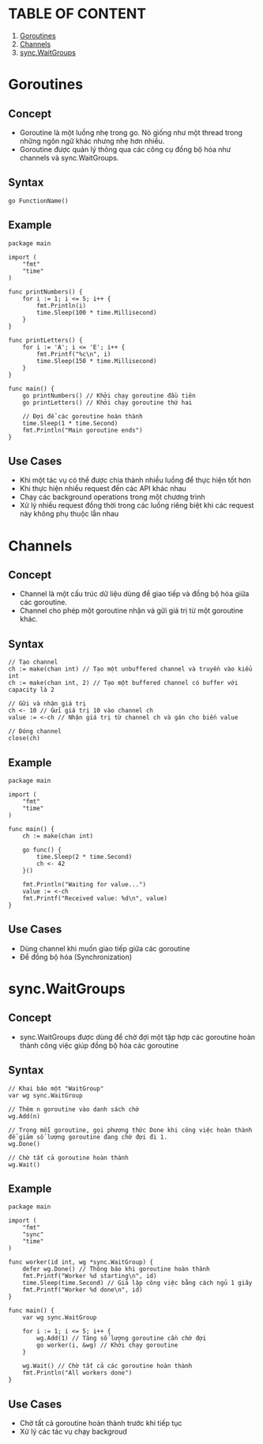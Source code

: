 # TABLE OF CONTENT
1. [ Goroutines ](#goroutines)
2. [ Channels ](#channels)
2. [ sync.WaitGroups ](#waitgroups)

<a name="goroutines"></a>
# Goroutines
## Concept 
- Goroutine là một luồng nhẹ trong go. Nó giống như một thread trong những ngôn ngữ khác nhưng nhẹ hơn nhiều.
- Goroutine được quản lý thông qua các công cụ đồng bộ hóa như channels và sync.WaitGroups.
## Syntax
``` go FunctionName() ```
## Example
```
package main

import (
    "fmt"
    "time"
)

func printNumbers() {
    for i := 1; i <= 5; i++ {
        fmt.Println(i)
        time.Sleep(100 * time.Millisecond)
    }
}

func printLetters() {
    for i := 'A'; i <= 'E'; i++ {
        fmt.Printf("%c\n", i)
        time.Sleep(150 * time.Millisecond)
    }
}

func main() {
    go printNumbers() // Khởi chạy goroutine đầu tiên
    go printLetters() // Khởi chạy goroutine thứ hai

    // Đợi để các goroutine hoàn thành
    time.Sleep(1 * time.Second)
    fmt.Println("Main goroutine ends")
}
```
## Use Cases
- Khi một tác vụ có thể được chia thành nhiều luồng để thực hiện tốt hơn
- Khi thực hiện nhiều request đến các API khác nhau
- Chạy các background operations trong một chương trình
- Xử lý nhiều request đồng thời trong các luồng riêng biệt khi các request này không phụ thuộc lẫn nhau

<a name="channels"></a>
# Channels
## Concept
- Channel là một cấu trúc dữ liệu dùng để giao tiếp và đồng bộ hóa giữa các goroutine. 
- Channel cho phép một goroutine nhận và gữi giá trị từ một goroutine khác.
## Syntax
```
// Tạo channel
ch := make(chan int) // Tạo một unbuffered channel và truyền vào kiểu int
ch := make(chan int, 2) // Tạo một buffered channel có buffer với capacity là 2

// Gữi và nhận giá trị
ch <- 10 // Gửi giá trị 10 vào channel ch
value := <-ch // Nhận giá trị từ channel ch và gán cho biến value

// Đóng channel
close(ch)
```
## Example
```
package main

import (
	"fmt"
	"time"
)

func main() {
	ch := make(chan int)

	go func() {
		time.Sleep(2 * time.Second)
		ch <- 42
	}()

	fmt.Println("Waiting for value...")
	value := <-ch
	fmt.Printf("Received value: %d\n", value)
}
```
## Use Cases
- Dùng channel khi muốn giao tiếp giữa các goroutine
- Để đồng bộ hóa (Synchronization)

<a name="waitgroups"></a>
# sync.WaitGroups
## Concept
- sync.WaitGroups được dùng để chờ đợi một tập hợp các goroutine hoàn thành công việc giúp đồng bộ hóa các goroutine
## Syntax
```
// Khai báo một "WaitGroup"
var wg sync.WaitGroup

// Thêm n goroutine vào danh sách chờ
wg.Add(n)

// Trong mỗi goroutine, gọi phương thức Done khi công việc hoàn thành để giảm số lượng goroutine đang chờ đợi đi 1.
wg.Done()

// Chờ tất cả goroutine hoàn thành
wg.Wait()
```
## Example
```
package main

import (
    "fmt"
    "sync"
    "time"
)

func worker(id int, wg *sync.WaitGroup) {
    defer wg.Done() // Thông báo khi goroutine hoàn thành
    fmt.Printf("Worker %d starting\n", id)
    time.Sleep(time.Second) // Giả lập công việc bằng cách ngủ 1 giây
    fmt.Printf("Worker %d done\n", id)
}

func main() {
    var wg sync.WaitGroup

    for i := 1; i <= 5; i++ {
        wg.Add(1) // Tăng số lượng goroutine cần chờ đợi
        go worker(i, &wg) // Khởi chạy goroutine
    }

    wg.Wait() // Chờ tất cả các goroutine hoàn thành
    fmt.Println("All workers done")
}
```
## Use Cases
- Chờ tất cả goroutine hoàn thành trước khi tiếp tục
- Xử lý các tác vụ chạy backgroud
